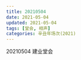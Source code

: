 ```yaml
---
title: 20210504
date: 2021-05-04
updated: 2021-05-04
tags: [堂会, 相声] 
categories: 辛丑年场次(2021)
---
```

20210504 建业堂会



